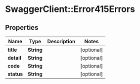 # SwaggerClient::Error415Errors

## Properties
Name | Type | Description | Notes
------------ | ------------- | ------------- | -------------
**title** | **String** |  | [optional] 
**detail** | **String** |  | [optional] 
**code** | **String** |  | [optional] 
**status** | **String** |  | [optional] 


